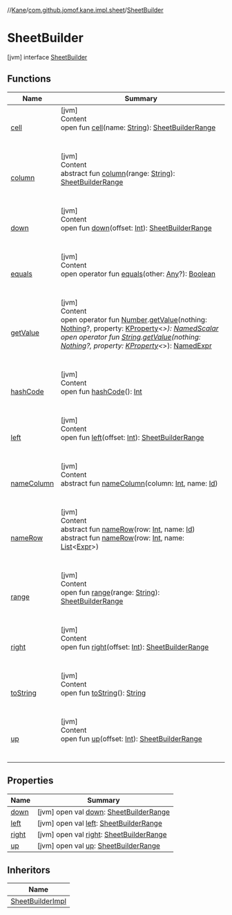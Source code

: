 //[Kane](../../index.md)/[com.github.jomof.kane.impl.sheet](../index.md)/[SheetBuilder](index.md)



# SheetBuilder  
 [jvm] interface [SheetBuilder](index.md)   


## Functions  
  
|  Name|  Summary| 
|---|---|
| <a name="com.github.jomof.kane.impl.sheet/SheetBuilder/cell/#kotlin.String/PointingToDeclaration/"></a>[cell](cell.md)| <a name="com.github.jomof.kane.impl.sheet/SheetBuilder/cell/#kotlin.String/PointingToDeclaration/"></a>[jvm]  <br>Content  <br>open fun [cell](cell.md)(name: [String](https://kotlinlang.org/api/latest/jvm/stdlib/kotlin/-string/index.html)): [SheetBuilderRange](../-sheet-builder-range/index.md)  <br><br><br>
| <a name="com.github.jomof.kane.impl.sheet/SheetBuilder/column/#kotlin.String/PointingToDeclaration/"></a>[column](column.md)| <a name="com.github.jomof.kane.impl.sheet/SheetBuilder/column/#kotlin.String/PointingToDeclaration/"></a>[jvm]  <br>Content  <br>abstract fun [column](column.md)(range: [String](https://kotlinlang.org/api/latest/jvm/stdlib/kotlin/-string/index.html)): [SheetBuilderRange](../-sheet-builder-range/index.md)  <br><br><br>
| <a name="com.github.jomof.kane.impl.sheet/SheetBuilder/down/#kotlin.Int/PointingToDeclaration/"></a>[down](down.md)| <a name="com.github.jomof.kane.impl.sheet/SheetBuilder/down/#kotlin.Int/PointingToDeclaration/"></a>[jvm]  <br>Content  <br>open fun [down](down.md)(offset: [Int](https://kotlinlang.org/api/latest/jvm/stdlib/kotlin/-int/index.html)): [SheetBuilderRange](../-sheet-builder-range/index.md)  <br><br><br>
| <a name="kotlin/Any/equals/#kotlin.Any?/PointingToDeclaration/"></a>[equals](../../com.github.jomof.kane.impl.types/-double-algebraic-type/index.md#%5Bkotlin%2FAny%2Fequals%2F%23kotlin.Any%3F%2FPointingToDeclaration%2F%5D%2FFunctions%2F-1546263492)| <a name="kotlin/Any/equals/#kotlin.Any?/PointingToDeclaration/"></a>[jvm]  <br>Content  <br>open operator fun [equals](../../com.github.jomof.kane.impl.types/-double-algebraic-type/index.md#%5Bkotlin%2FAny%2Fequals%2F%23kotlin.Any%3F%2FPointingToDeclaration%2F%5D%2FFunctions%2F-1546263492)(other: [Any](https://kotlinlang.org/api/latest/jvm/stdlib/kotlin/-any/index.html)?): [Boolean](https://kotlinlang.org/api/latest/jvm/stdlib/kotlin/-boolean/index.html)  <br><br><br>
| <a name="com.github.jomof.kane.impl.sheet/SheetBuilder/getValue/kotlin.Number#kotlin.Nothing?#kotlin.reflect.KProperty[*]/PointingToDeclaration/"></a>[getValue](get-value.md)| <a name="com.github.jomof.kane.impl.sheet/SheetBuilder/getValue/kotlin.Number#kotlin.Nothing?#kotlin.reflect.KProperty[*]/PointingToDeclaration/"></a>[jvm]  <br>Content  <br>open operator fun [Number](https://kotlinlang.org/api/latest/jvm/stdlib/kotlin/-number/index.html).[getValue](get-value.md)(nothing: [Nothing](https://kotlinlang.org/api/latest/jvm/stdlib/kotlin/-nothing/index.html)?, property: [KProperty](https://kotlinlang.org/api/latest/jvm/stdlib/kotlin.reflect/-k-property/index.html)<*>): [NamedScalar](../../com.github.jomof.kane.impl/-named-scalar/index.md)  <br>open operator fun [String](https://kotlinlang.org/api/latest/jvm/stdlib/kotlin/-string/index.html).[getValue](get-value.md)(nothing: [Nothing](https://kotlinlang.org/api/latest/jvm/stdlib/kotlin/-nothing/index.html)?, property: [KProperty](https://kotlinlang.org/api/latest/jvm/stdlib/kotlin.reflect/-k-property/index.html)<*>): [NamedExpr](../../com.github.jomof.kane.impl/-named-expr/index.md)  <br><br><br>
| <a name="kotlin/Any/hashCode/#/PointingToDeclaration/"></a>[hashCode](../../com.github.jomof.kane.impl.types/-double-algebraic-type/index.md#%5Bkotlin%2FAny%2FhashCode%2F%23%2FPointingToDeclaration%2F%5D%2FFunctions%2F-1546263492)| <a name="kotlin/Any/hashCode/#/PointingToDeclaration/"></a>[jvm]  <br>Content  <br>open fun [hashCode](../../com.github.jomof.kane.impl.types/-double-algebraic-type/index.md#%5Bkotlin%2FAny%2FhashCode%2F%23%2FPointingToDeclaration%2F%5D%2FFunctions%2F-1546263492)(): [Int](https://kotlinlang.org/api/latest/jvm/stdlib/kotlin/-int/index.html)  <br><br><br>
| <a name="com.github.jomof.kane.impl.sheet/SheetBuilder/left/#kotlin.Int/PointingToDeclaration/"></a>[left](left.md)| <a name="com.github.jomof.kane.impl.sheet/SheetBuilder/left/#kotlin.Int/PointingToDeclaration/"></a>[jvm]  <br>Content  <br>open fun [left](left.md)(offset: [Int](https://kotlinlang.org/api/latest/jvm/stdlib/kotlin/-int/index.html)): [SheetBuilderRange](../-sheet-builder-range/index.md)  <br><br><br>
| <a name="com.github.jomof.kane.impl.sheet/SheetBuilder/nameColumn/#kotlin.Int#kotlin.Any/PointingToDeclaration/"></a>[nameColumn](name-column.md)| <a name="com.github.jomof.kane.impl.sheet/SheetBuilder/nameColumn/#kotlin.Int#kotlin.Any/PointingToDeclaration/"></a>[jvm]  <br>Content  <br>abstract fun [nameColumn](name-column.md)(column: [Int](https://kotlinlang.org/api/latest/jvm/stdlib/kotlin/-int/index.html), name: [Id](../../com.github.jomof.kane.impl/index.md#%5Bcom.github.jomof.kane.impl%2FId%2F%2F%2FPointingToDeclaration%2F%5D%2FClasslikes%2F-1546263492))  <br><br><br>
| <a name="com.github.jomof.kane.impl.sheet/SheetBuilder/nameRow/#kotlin.Int#kotlin.Any/PointingToDeclaration/"></a>[nameRow](name-row.md)| <a name="com.github.jomof.kane.impl.sheet/SheetBuilder/nameRow/#kotlin.Int#kotlin.Any/PointingToDeclaration/"></a>[jvm]  <br>Content  <br>abstract fun [nameRow](name-row.md)(row: [Int](https://kotlinlang.org/api/latest/jvm/stdlib/kotlin/-int/index.html), name: [Id](../../com.github.jomof.kane.impl/index.md#%5Bcom.github.jomof.kane.impl%2FId%2F%2F%2FPointingToDeclaration%2F%5D%2FClasslikes%2F-1546263492))  <br>abstract fun [nameRow](name-row.md)(row: [Int](https://kotlinlang.org/api/latest/jvm/stdlib/kotlin/-int/index.html), name: [List](https://kotlinlang.org/api/latest/jvm/stdlib/kotlin.collections/-list/index.html)<[Expr](../../com.github.jomof.kane/-expr/index.md)>)  <br><br><br>
| <a name="com.github.jomof.kane.impl.sheet/SheetBuilder/range/#kotlin.String/PointingToDeclaration/"></a>[range](range.md)| <a name="com.github.jomof.kane.impl.sheet/SheetBuilder/range/#kotlin.String/PointingToDeclaration/"></a>[jvm]  <br>Content  <br>open fun [range](range.md)(range: [String](https://kotlinlang.org/api/latest/jvm/stdlib/kotlin/-string/index.html)): [SheetBuilderRange](../-sheet-builder-range/index.md)  <br><br><br>
| <a name="com.github.jomof.kane.impl.sheet/SheetBuilder/right/#kotlin.Int/PointingToDeclaration/"></a>[right](right.md)| <a name="com.github.jomof.kane.impl.sheet/SheetBuilder/right/#kotlin.Int/PointingToDeclaration/"></a>[jvm]  <br>Content  <br>open fun [right](right.md)(offset: [Int](https://kotlinlang.org/api/latest/jvm/stdlib/kotlin/-int/index.html)): [SheetBuilderRange](../-sheet-builder-range/index.md)  <br><br><br>
| <a name="kotlin/Any/toString/#/PointingToDeclaration/"></a>[toString](../../com.github.jomof.kane.impl.types/-object-kane-type/-companion/index.md#%5Bkotlin%2FAny%2FtoString%2F%23%2FPointingToDeclaration%2F%5D%2FFunctions%2F-1546263492)| <a name="kotlin/Any/toString/#/PointingToDeclaration/"></a>[jvm]  <br>Content  <br>open fun [toString](../../com.github.jomof.kane.impl.types/-object-kane-type/-companion/index.md#%5Bkotlin%2FAny%2FtoString%2F%23%2FPointingToDeclaration%2F%5D%2FFunctions%2F-1546263492)(): [String](https://kotlinlang.org/api/latest/jvm/stdlib/kotlin/-string/index.html)  <br><br><br>
| <a name="com.github.jomof.kane.impl.sheet/SheetBuilder/up/#kotlin.Int/PointingToDeclaration/"></a>[up](up.md)| <a name="com.github.jomof.kane.impl.sheet/SheetBuilder/up/#kotlin.Int/PointingToDeclaration/"></a>[jvm]  <br>Content  <br>open fun [up](up.md)(offset: [Int](https://kotlinlang.org/api/latest/jvm/stdlib/kotlin/-int/index.html)): [SheetBuilderRange](../-sheet-builder-range/index.md)  <br><br><br>


## Properties  
  
|  Name|  Summary| 
|---|---|
| <a name="com.github.jomof.kane.impl.sheet/SheetBuilder/down/#/PointingToDeclaration/"></a>[down](down.md)| <a name="com.github.jomof.kane.impl.sheet/SheetBuilder/down/#/PointingToDeclaration/"></a> [jvm] open val [down](down.md): [SheetBuilderRange](../-sheet-builder-range/index.md)   <br>
| <a name="com.github.jomof.kane.impl.sheet/SheetBuilder/left/#/PointingToDeclaration/"></a>[left](left.md)| <a name="com.github.jomof.kane.impl.sheet/SheetBuilder/left/#/PointingToDeclaration/"></a> [jvm] open val [left](left.md): [SheetBuilderRange](../-sheet-builder-range/index.md)   <br>
| <a name="com.github.jomof.kane.impl.sheet/SheetBuilder/right/#/PointingToDeclaration/"></a>[right](right.md)| <a name="com.github.jomof.kane.impl.sheet/SheetBuilder/right/#/PointingToDeclaration/"></a> [jvm] open val [right](right.md): [SheetBuilderRange](../-sheet-builder-range/index.md)   <br>
| <a name="com.github.jomof.kane.impl.sheet/SheetBuilder/up/#/PointingToDeclaration/"></a>[up](up.md)| <a name="com.github.jomof.kane.impl.sheet/SheetBuilder/up/#/PointingToDeclaration/"></a> [jvm] open val [up](up.md): [SheetBuilderRange](../-sheet-builder-range/index.md)   <br>


## Inheritors  
  
|  Name| 
|---|
| <a name="com.github.jomof.kane.impl.sheet/SheetBuilderImpl///PointingToDeclaration/"></a>[SheetBuilderImpl](../-sheet-builder-impl/index.md)

